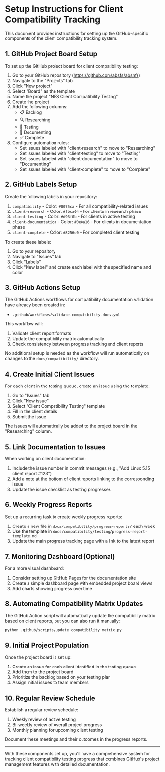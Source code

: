 # Setup Instructions for Client Compatibility Tracking

This document provides instructions for setting up the GitHub-specific components of the client compatibility tracking system.

## 1. GitHub Project Board Setup

To set up the GitHub project board for client compatibility testing:

1. Go to your GitHub repository (https://github.com/absfs/absnfs)
2. Navigate to the "Projects" tab
3. Click "New project"
4. Select "Board" as the template
5. Name the project "NFS Client Compatibility Testing"
6. Create the project
7. Add the following columns:
   - 📋 Backlog
   - 🔍 Researching
   - 🧪 Testing
   - 📝 Documenting
   - ✅ Complete
8. Configure automation rules:
   - Set issues labeled with "client-research" to move to "Researching"
   - Set issues labeled with "client-testing" to move to "Testing"
   - Set issues labeled with "client-documentation" to move to "Documenting"
   - Set issues labeled with "client-complete" to move to "Complete"

## 2. GitHub Labels Setup

Create the following labels in your repository:

1. `compatibility` - Color: `#0075ca` - For all compatibility-related issues
2. `client-research` - Color: `#fbca04` - For clients in research phase
3. `client-testing` - Color: `#d93f0b` - For clients in active testing
4. `client-documentation` - Color: `#0e8a16` - For clients in documentation phase
5. `client-complete` - Color: `#8256d0` - For completed client testing

To create these labels:
1. Go to your repository
2. Navigate to "Issues" tab
3. Click "Labels"
4. Click "New label" and create each label with the specified name and color

## 3. GitHub Actions Setup

The GitHub Actions workflows for compatibility documentation validation have already been created in:
- `.github/workflows/validate-compatibility-docs.yml`

This workflow will:
1. Validate client report formats
2. Update the compatibility matrix automatically
3. Check consistency between progress tracking and client reports

No additional setup is needed as the workflow will run automatically on changes to the `docs/compatibility/` directory.

## 4. Create Initial Client Issues

For each client in the testing queue, create an issue using the template:

1. Go to "Issues" tab
2. Click "New issue"
3. Select "Client Compatibility Testing" template
4. Fill in the client details
5. Submit the issue

The issues will automatically be added to the project board in the "Researching" column.

## 5. Link Documentation to Issues

When working on client documentation:

1. Include the issue number in commit messages (e.g., "Add Linux 5.15 client report #123")
2. Add a note at the bottom of client reports linking to the corresponding issue
3. Update the issue checklist as testing progresses

## 6. Weekly Progress Reports

Set up a recurring task to create weekly progress reports:

1. Create a new file in `docs/compatibility/progress-reports/` each week
2. Use the template in `docs/compatibility/testing/progress-report-template.md`
3. Update the main progress tracking page with a link to the latest report

## 7. Monitoring Dashboard (Optional)

For a more visual dashboard:

1. Consider setting up GitHub Pages for the documentation site
2. Create a simple dashboard page with embedded project board views
3. Add charts showing progress over time

## 8. Automating Compatibility Matrix Updates

The GitHub Action script will automatically update the compatibility matrix based on client reports, but you can also run it manually:

```bash
python .github/scripts/update_compatibility_matrix.py
```

## 9. Initial Project Population

Once the project board is set up:

1. Create an issue for each client identified in the testing queue
2. Add them to the project board
3. Prioritize the backlog based on your testing plan
4. Assign initial issues to team members

## 10. Regular Review Schedule

Establish a regular review schedule:

1. Weekly review of active testing
2. Bi-weekly review of overall project progress
3. Monthly planning for upcoming client testing

Document these meetings and their outcomes in the progress reports.

---

With these components set up, you'll have a comprehensive system for tracking client compatibility testing progress that combines GitHub's project management features with detailed documentation.